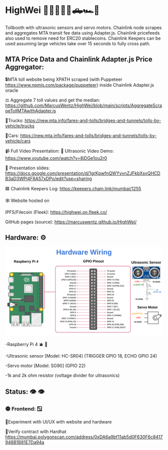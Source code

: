 # HighWei 🌉🚦🚚🚙🚗🛻🏎️🚓

Tollbooth with ultrasonic sensors and servo motors. Chainlink node scrapes and aggregates MTA transit fee data using Adapter.js.
Chainlink pricefeeds also used to remove need for ERC20 stablecoins. Chainlink Keepers can be used assuming large vehicles take over 15 seconds to fully cross path.

## MTA Price Data and Chainlink Adapter.js Price Aggregator:

💲MTA toll website being XPATH scraped (with Puppeteer https://www.npmjs.com/package/puppeteer) inside Chainlink Adapter.js oracle

⚖️ Aggregate 7 toll values and get the median: https://github.com/MarcusWentz/HighWei/blob/main/scripts/AggregateScrapeTollMTAwithAdapter.js 

🚚Trucks: https://new.mta.info/fares-and-tolls/bridges-and-tunnels/tolls-by-vehicle/trucks
 
🚙Cars: https://new.mta.info/fares-and-tolls/bridges-and-tunnels/tolls-by-vehicle/cars

📹 Full Video Presentation: 🔴 Ultrasonic Video Demo: https://www.youtube.com/watch?v=8jDGe1ou2r0

🎁 Presentation slides: https://docs.google.com/presentation/d/1grKpwfnQWYyvnZJFkbXsvQHCDB3aD3WPl4F8A57xDPo/edit?usp=sharing

🟦 Chainlink Keepers Log: https://keepers.chain.link/mumbai/1255

🕸️ Website hosted on 

IPFS/Filecoin (Fleek): https://highwei.on.fleek.co/

GitHub pages (source): https://marcuswentz.github.io/HighWei/

## Hardware: ⚙️

<img src="https://github.com/MarcusWentz/HighWei/blob/main/images/wiring.png" alt="Wiring"/>

-Raspberry Pi 4 🫐 🍓

-Ultrasonic sensor [Model: HC-SR04] (TRIGGER GPIO 18, ECHO GPIO 24)

-Servo motor [Model: SG90] (GPIO 22)

-1k and 2k ohm resistor (voltage divider for ultrasonics)

## Status: 👁️ 👁️

### 🟡 Frontend: 🪟 

🔴Experiment with UI/UX with website and hardware

🔴Verify contract with Hardhat
https://mumbai.polygonscan.com/address/0xDA6a9bf11ab5d0F630F6c8417948B1B81E7Da94a


